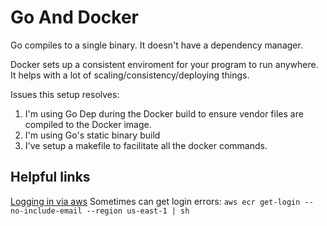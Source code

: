 # Go And Docker

Go compiles to a single binary. It doesn't have a dependency manager.

Docker sets up a consistent enviroment for your program to run anywhere. It helps with a lot of scaling/consistency/deploying things.

Issues this setup resolves:

1. I'm using Go Dep during the Docker build to ensure vendor files are compiled to the Docker image.
2. I'm using Go's static binary build
3. I've setup a makefile to facilitate all the docker commands.

## Helpful links

[Logging in via aws](https://github.com/aws/aws-cli/issues/2351)
Sometimes can get login errors: `aws ecr get-login --no-include-email --region us-east-1 | sh`
